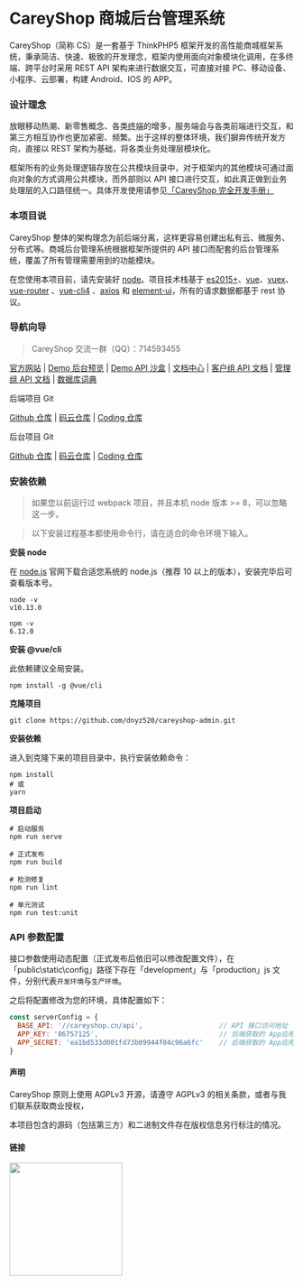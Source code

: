 CareyShop 商城后台管理系统
===============
CareyShop（简称 CS）是一套基于 ThinkPHP5 框架开发的高性能商城框架系统，秉承简洁、快速、极致的开发理念，框架内使用面向对象模块化调用，在多终端、跨平台时采用 REST API 架构来进行数据交互，可直接对接 PC、移动设备、小程序、云部署，构建 Android、IOS 的 APP。

### 设计理念
放眼移动热潮、新零售概念、各类<abbr title="泛指各类终端机器或各类平台，终端机有IOS与Android为代表，平台以“微信小程序”为代表">终端</abbr>的增多，服务端会与各类前端进行交互，和第三方相互协作也更加紧密、频繁。出于这样的整体环境，我们摒弃传统开发方向，直接以 REST 架构为基础，将各类业务处理层模块化。

框架所有的业务处理逻辑存放在公共模块目录中，对于框架内的其他模块可通过面向对象的方式调用公共模块，而外部则以 API 接口进行交互，如此真正做到业务处理层的入口路径统一。具体开发使用请参见[「CareyShop 完全开发手册」](https://doc.careyshop.cn/docs/word/)

### 本项目说
CareyShop 整体的架构理念为前后端分离，这样更容易创建出私有云、微服务、分布式等。商城后台管理系统根据框架所提供的 API 接口而配套的后台管理系统，覆盖了所有管理需要用到的功能模块。

在您使用本项目前，请先安装好 [node](https://nodejs.org "node")。项目技术栈基于 [es2015+](http://es6.ruanyifeng.com/ "es2015+")、[vue](https://cn.vuejs.org/ "vue")、[vuex](https://vuex.vuejs.org/ "vuex")、[vue-router](https://router.vuejs.org/ "vue-router") 、[vue-cli4](https://cli.vuejs.org/ "vue-cli") 、[axios](https://github.com/axios/axios "axios") 和 [element-ui](https://element.eleme.io/ "element-ui")，所有的请求数据都基于 rest 协议。

### 导航向导
> CareyShop 交流一群（QQ）：714593455

[官方网站](https://www.careyshop.cn "CareyShop官方网站") | [Demo 后台预览](https://demo.careyshop.cn/admin "Demo 后台预览") | [Demo API 沙盒](https://demo.careyshop.cn/api "Demo API 沙盒") | [文档中心](https://doc.careyshop.cn "CareyShop文档中心") | [客户组 API 文档](https://doc.careyshop.cn/docs/client_api/a-61295176156 "客户组 API 使用手册") | [管理组 API 文档](https://doc.careyshop.cn/docs/admin_api/a-11523287990 "管理组 API 使用手册") | [数据库词典](https://doc.careyshop.cn/docs/data_dict "数据库词典")

后端项目 Git

[Github 仓库](https://github.com/dnyz520/careyshop "Github 仓库") | [码云仓库](https://gitee.com/careyshop/careyshop "码云仓库") | [Coding 仓库](https://e.coding.net/careyshop/careyshop.git "Coding 仓库")

后台项目 Git

[Github 仓库](https://github.com/dnyz520/careyshop-admin "Github 仓库") | [码云仓库](https://gitee.com/careyshop/careyshop-admin "码云仓库") | [Coding 仓库](https://e.coding.net/careyshop/careyshop-admin.git "Coding 仓库")

### 安装依赖
> 如果您以前运行过 webpack 项目，并且本机 node 版本 >= 8，可以忽略这一步。

> 以下安装过程基本都使用命令行，请在适合的命令环境下输入。

**安装 node**

在 [node.js](https://nodejs.org/en/download/ "node.js 官网") 官网下载合适您系统的 node.js（推荐 10 以上的版本），安装完毕后可查看版本号。
```shell
node -v
v10.13.0

npm -v
6.12.0
```

**安装 @vue/cli**

此依赖建议全局安装。
```shell
npm install -g @vue/cli
```

**克隆项目**
```shell
git clone https://github.com/dnyz520/careyshop-admin.git
```

**安装依赖**

进入到克隆下来的项目目录中，执行安装依赖命令：
```shell
npm install
# 或
yarn
```

**项目启动**

```shell
# 启动服务
npm run serve

# 正式发布
npm run build

# 检测修复
npm run lint

# 单元测试
npm run test:unit
```

### API 参数配置
接口参数使用动态配置（正式发布后依旧可以修改配置文件），在「public\static\config」路径下存在「development」与「production」js 文件，分别代表`开发环境`与`生产环境`。

之后将配置修改为您的环境，具体配置如下：
```js
const serverConfig = {
  BASE_API: '//careyshop.cn/api',                   // API 接口访问地址
  APP_KEY: '86757125',                              // 后端获取的 App应用 钥匙
  APP_SECRET: 'ea1bd533d001fd73b09944f04c96a6fc'    // 后端获取的 App应用 密钥
}
```

#### 声明
CareyShop 原则上使用 AGPLv3 开源，请遵守 AGPLv3 的相关条款，或者与我们联系获取商业授权，

本项目包含的源码（包括第三方）和二进制文件存在版权信息另行标注的情况。

#### 链接
<a href="https://github.com/d2-projects/d2-admin" target="_blank"><img src="https://raw.githubusercontent.com/FairyEver/d2-admin/master/doc/image/d2-admin@2x.png" width="200"></a>
